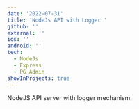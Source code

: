 ```yaml
---
date: '2022-07-31'
title: 'NodeJs API with Logger '
github: ''
external: ''
ios: ''
android: ''
tech:
  - NodeJs
  - Express
  - PG Admin
showInProjects: true
---
```


NodeJS API server with logger mechanism.
